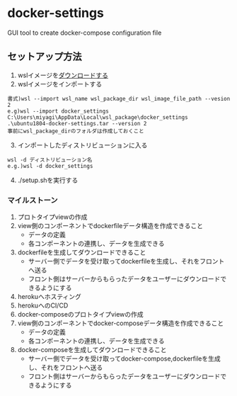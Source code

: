 # docker-settings
GUI tool to create docker-compose configuration file

## セットアップ方法

1. wslイメージを[ダウンロードする](https://www.google.com/url?q=https://drive.google.com/drive/folders/1F3u5j7U9qUmzYZm8SSHcxHDnanI-iRAm&sa=D&source=hangouts&ust=1597329542724000&usg=AFQjCNGQwWmYJl_Wo7WdBFhD8KHqHQPZ7Q)
1. wslイメージをインポートする
```
書式)wsl --import wsl_name wsl_package_dir wsl_image_file_path --vesion 2
e.g)wsl --import docker_settings C:\Users\miyagi\AppData\Local\wsl_package\docker_settings .\ubuntu1804-docker-settings.tar --version 2
事前にwsl_package_dirのフォルダは作成しておくこと
```
3. インポートしたディストリビューションに入る
```
wsl -d ディストリビューション名
e.g.)wsl -d docker_settings
```

4. ./setup.shを実行する



### マイルストーン

1. プロトタイプviewの作成
1. view側のコンポーネントでdockerfileデータ構造を作成できること
    - データの定義
    - 各コンポーネントの連携し、データを生成できる
1. dockerfileを生成してダウンロードできること
    - サーバー側でデータを受け取ってdockerfileを生成し、それをフロントへ送る
    - フロント側はサーバーからもらったデータをユーザーにダウンロードできるようにする
1. herokuへホスティング
1. herokuへのCI/CD
1. docker-composeのプロトタイプviewの作成
1. view側のコンポーネントでdocker-composeデータ構造を作成できること
    - データの定義
    - 各コンポーネントの連携し、データを生成できる
1. docker-composeを生成してダウンロードできること
    - サーバー側でデータを受け取ってdocker-compose,dockerfileを生成し、それをフロントへ送る
    - フロント側はサーバーからもらったデータをユーザーにダウンロードできるようにする

